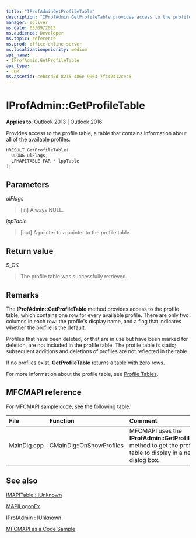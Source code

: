 ```yaml
---
title: "IProfAdminGetProfileTable"
description: "IProfAdmin GetProfileTable provides access to the profile table, a table that contains information about all of the available profiles."
manager: soliver
ms.date: 03/09/2015
ms.audience: Developer
ms.topic: reference
ms.prod: office-online-server
ms.localizationpriority: medium
api_name:
- IProfAdmin.GetProfileTable
api_type:
- COM
ms.assetid: cebccd2d-8215-486e-9964-7fc42412cec6
---
```


# IProfAdmin::GetProfileTable

  
  
**Applies to**: Outlook 2013 | Outlook 2016 
  
Provides access to the profile table, a table that contains information about all of the available profiles.
  
```cpp
HRESULT GetProfileTable(
  ULONG ulFlags,
  LPMAPITABLE FAR * lppTable
);
```

## Parameters

 _ulFlags_
  
> [in] Always NULL.
    
 _lppTable_
  
> [out] A pointer to a pointer to the profile table.
    
## Return value

S_OK 
  
> The profile table was successfully retrieved.
    
## Remarks

The **IProfAdmin::GetProfileTable** method provides access to the profile table, which contains one row for every available profile. There are only two columns in each row: the profile's display name, and a flag that indicates whether the profile is the default. 
  
Profiles that have been deleted, or that are in use but have been marked for deletion, are not included in the profile table. The profile table is static; subsequent additions and deletions of profiles are not reflected in the table. 
  
If no profiles exist, **GetProfileTable** returns a table with zero rows. 
  
For more information about the profile table, see [Profile Tables](profile-tables.md). 
  
## MFCMAPI reference

For MFCMAPI sample code, see the following table.
  
|**File**|**Function**|**Comment**|
|:-----|:-----|:-----|
|MainDlg.cpp  <br/> |CMainDlg::OnShowProfiles  <br/> |MFCMAPI uses the **IProfAdmin::GetProfileTable** method to get the profile table to display in a new dialog box. |
   
## See also



[IMAPITable : IUnknown](imapitableiunknown.md)
  
[MAPILogonEx](mapilogonex.md)
  
[IProfAdmin : IUnknown](iprofadminiunknown.md)


[MFCMAPI as a Code Sample](mfcmapi-as-a-code-sample.md)

